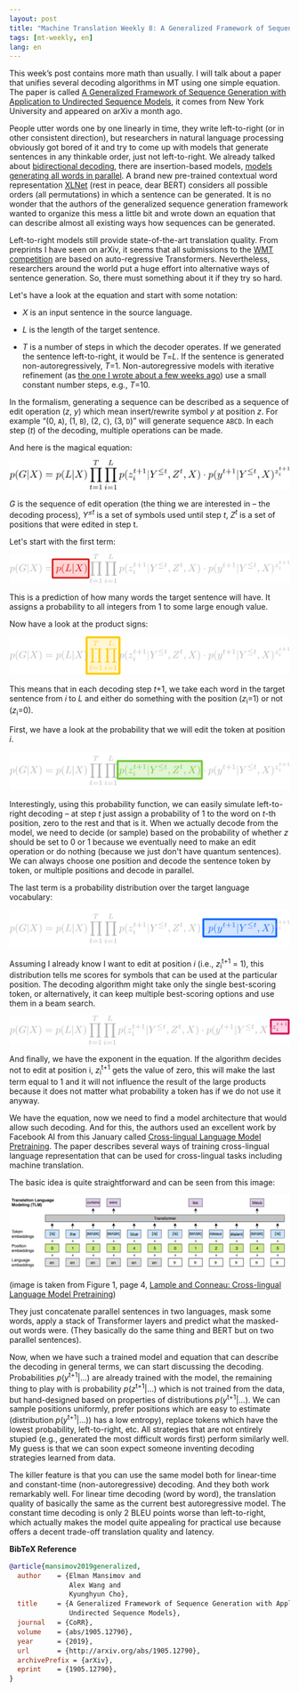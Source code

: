```yaml
---
layout: post
title: "Machine Translation Weekly 8: A Generalized Framework of Sequence Generation"
tags: [mt-weekly, en]
lang: en
---
```


This week’s post contains more math than usually. I will talk about a paper
that unifies several decoding algorithms in MT using one simple equation. The
paper is called [A Generalized Framework of Sequence Generation with
Application to Undirected Sequence
Models](https://arxiv.org/pdf/1905.12790.pdf), it comes from New York
University and appeared on arXiv a month ago.

People utter words one by one linearly in time, they write left-to-right (or in
other consistent direction), but researchers in natural language processing
obviously got bored of it and try to come up with models that generate
sentences in any thinkable order, just not left-to-right. We already talked
about [bidirectional
decoding](/2019/04/23/MT-Weekly-Bidirectional-Decoding.html), there are
insertion-based models, [models generating all words in
parallel](/2019/05/17/MT-Weekly-Constant-Time-MT.html). A brand new pre-trained
contextual word representation [XLNet](https://arxiv.org/pdf/1906.08237.pdf)
(rest in peace, dear BERT) considers all possible orders (all permutations) in
which a sentence can be generated. It is no wonder that the authors of the
generalized sequence generation framework wanted to organize this mess a little
bit and wrote down an equation that can describe almost all existing ways how
sequences can be generated.

Left-to-right models still provide state-of-the-art translation quality. From
preprints I have seen on arXiv, it seems that all submissions to the [WMT
competition](http://www.statmt.org/wmt19/) are based on auto-regressive
Transformers. Nevertheless, researchers around the world put a huge effort into
alternative ways of sentence generation. So, there must something about it if
they try so hard.

Let's have a look at the equation and start with some notation:

* _X_ is an input sentence in the source language.

* _L_ is the length of the target sentence.

* _T_ is a number of steps in which the decoder operates. If we generated the
  sentence left-to-right, it would be _T_=_L_. If the sentence is generated
  non-autoregressively, _T_=1. Non-autoregressive models with iterative
  refinement (as [the one I wrote about a few weeks
  ago](/2019/05/17/MT-Weekly-Constant-Time-MT.html)) use a small constant
  number steps, e.g., _T_=10.

In the formalism, generating a sequence can be described as a sequence of edit
operation (_z_, _y_) which mean insert/rewrite symbol _y_ at position _z_. For
example “(0, `A`), (1, `B`), (2, `C`), (3, `D`)” will generate sequence `ABCD`.
In each step (_t_) of the decoding, multiple operations can be made.

And here is the magical equation:

![Generation equation](/assets/MT-Weekly-8/equation.svg)

_G_ is the sequence of edit operation (the thing we are interested in – the
decoding process), _Y<sup>≤t</sup>_ is a set of symbols used until step _t_,
_Z<sup>t</sup>_ is a set of positions that were edited in step t.

Let's start with the first term:

![Generation equation: length](/assets/MT-Weekly-8/equation_length.svg)

This is a prediction of how many words the target sentence will have. It
assigns a probability to all integers from 1 to some large enough value.

Now have a look at the product signs:

![Generation equation: length](/assets/MT-Weekly-8/equation_products.svg)

This means that in each decoding step _t_+1, we take each word in the target
sentence from _i_ to _L_ and either do something with the position
(_z_<sub>i</sub>=1) or not (_z_<sub>i</sub>=0).

First, we have a look at the probability that we will edit the token at
position _i_.

![Generation equation: position probability](/assets/MT-Weekly-8/equation_position.svg)

Interestingly, using this probability function, we can easily simulate
left-to-right decoding – at step _t_ just assign a probability of 1 to the word
on _t_-th position, zero to the rest and that is it. When we actually decode
from the model, we need to decide (or sample) based on the probability of
whether _z_ should be set to 0 or 1 because we eventually need to make an edit
operation or do nothing (because we just don't have quantum sentences). We can
always choose one position and decode the sentence token by token, or multiple
positions and decode in parallel.

The last term is a probability distribution over the target language
vocabulary:

![Generation equation: word probability](/assets/MT-Weekly-8/equation_word.svg)

Assuming I already know I want to edit at position _i_ (i.e.,
_z_<sub>i</sub><sup>t+1</sup> = 1), this distribution tells me scores for
symbols that can be used at the particular position. The decoding algorithm
might take only the single best-scoring token, or alternatively, it can keep
multiple best-scoring options and use them in a beam search.

![Generation equation: exponent](/assets/MT-Weekly-8/equation_exponent.svg)

And finally, we have the exponent in the equation. If the algorithm decides not
to edit at position i, _z_<sub>i</sub><sup>t+1</sup> gets the value of zero,
this will make the last term equal to 1 and it will not influence the result of
the large products because it does not matter what probability a token has if
we do not use it anyway.

We have the equation, now we need to find a model architecture that would allow
such decoding. And for this, the authors used an excellent work by Facebook AI
from this January called [Cross-lingual Language Model
Pretraining](https://arxiv.org/pdf/1901.07291.pdf). The paper describes several
ways of training cross-lingual language representation that can be used for
cross-lingual tasks including machine translation.

The basic idea is quite straightforward and can be seen from this image:

![Masked cross-lingual LM](/assets/MT-Weekly-8/lample.png)

(image is taken from Figure 1, page 4, [Lample and Conneau: Cross-lingual
Language Model Pretraining](https://arxiv.org/pdf/1901.07291.pdf))

They just concatenate parallel sentences in two languages, mask some words,
apply a stack of Transformer layers and predict what the masked-out words were.
(They basically do the same thing and BERT but on two parallel sentences).

Now, when we have such a trained model and equation that can describe the
decoding in general terms, we can start discussing the decoding. Probabilities
_p_(_y_<sup>t+1</sup>|…) are already trained with the model, the remaining
thing to play with is probability _p_(_z_<sup>t+1</sup>|…) which is not trained
from the data, but hand-designed based on properties of distributions
_p_(_y_<sup>t+1</sup>|…). We can sample positions uniformly, prefer positions
which are easy to estimate (distribution _p_(_y_<sup>t+1</sup>|…)) has a low
entropy), replace tokens which have the lowest probability, left-to-right, etc.
All strategies that are not entirely stupied (e.g., generated the most
difficult words first) perform similarly well. My guess is that we can soon
expect someone inventing decoding strategies learned from data.

The killer feature is that you can use the same model both for linear-time and
constant-time (non-autoregressive) decoding. And they both work remarkably
well. For linear time decoding (word by word), the translation quality of
basically the same as the current best autoregressive model. The constant time
decoding is only 2 BLEU points worse than left-to-right, which actually makes
the model quite appealing for practical use because offers a decent trade-off
translation quality and latency.

__BibTeX Reference__
```bibtex
@article{mansimov2019generalized,
  author    = {Elman Mansimov and
               Alex Wang and
               Kyunghyun Cho},
  title     = {A Generalized Framework of Sequence Generation with Application to
               Undirected Sequence Models},
  journal   = {CoRR},
  volume    = {abs/1905.12790},
  year      = {2019},
  url       = {http://arxiv.org/abs/1905.12790},
  archivePrefix = {arXiv},
  eprint    = {1905.12790},
}
```
